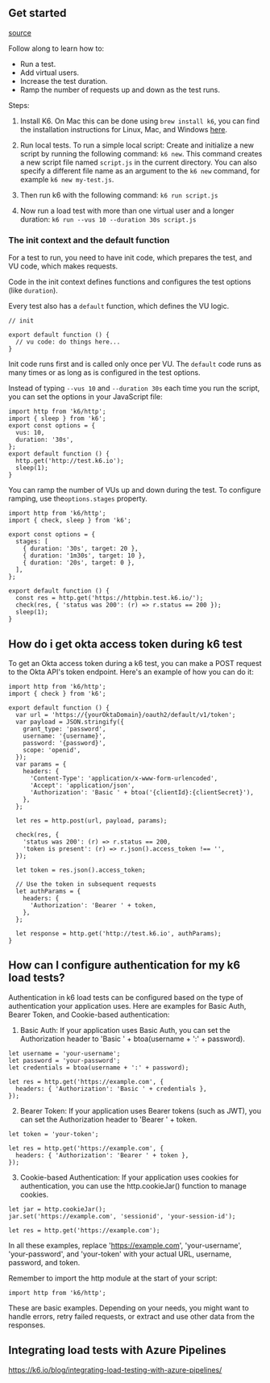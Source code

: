## Get started

[source](https://grafana.com/docs/k6/latest/get-started/running-k6/)

Follow along to learn how to:
* Run a test.
* Add virtual users.
* Increase the test duration.
* Ramp the number of requests up and down as the test runs.

Steps:
1. Install K6. On Mac this can be done using `brew install k6`, you can find the installation instructions for Linux, Mac, and Windows [here](https://grafana.com/docs/k6/latest/set-up/install-k6/).

2. Run local tests. To run a simple local script:
Create and initialize a new script by running the following command: `k6 new`. This command creates a new script file named `script.js` in the current directory. You can also specify a different file name as an argument to the `k6 new` command, for example `k6 new my-test.js`. 

3. Then run k6 with the following command: `k6 run script.js`

4. Now run a load test with more than one virtual user and a longer duration: `k6 run --vus 10 --duration 30s script.js`

### The init context and the default function

For a test to run, you need to have init code, which prepares the test, and VU code, which makes requests.

Code in the init context defines functions and configures the test options (like `duration`).

Every test also has a `default` function, which defines the VU logic.

```
// init

export default function () {
  // vu code: do things here...
}
```

Init code runs first and is called only once per VU. The `default` code runs as many times or as long as is configured in the test options.

Instead of typing `--vus 10` and `--duration 30s` each time you run the script, you can set the options in your JavaScript file:

```
import http from 'k6/http';
import { sleep } from 'k6';
export const options = {
  vus: 10,
  duration: '30s',
};
export default function () {
  http.get('http://test.k6.io');
  sleep(1);
}
```

You can ramp the number of VUs up and down during the test. To configure ramping, use the`options.stages` property.

```
import http from 'k6/http';
import { check, sleep } from 'k6';

export const options = {
  stages: [
    { duration: '30s', target: 20 },
    { duration: '1m30s', target: 10 },
    { duration: '20s', target: 0 },
  ],
};

export default function () {
  const res = http.get('https://httpbin.test.k6.io/');
  check(res, { 'status was 200': (r) => r.status == 200 });
  sleep(1);
}
```

## How do i get okta access token during k6 test

To get an Okta access token during a k6 test, you can make a POST request to the Okta API's token endpoint. Here's an example of how you can do it:

```
import http from 'k6/http';
import { check } from 'k6';

export default function () {
  var url = 'https://{yourOktaDomain}/oauth2/default/v1/token';
  var payload = JSON.stringify({
    grant_type: 'password',
    username: '{username}',
    password: '{password}',
    scope: 'openid',
  });
  var params = {
    headers: {
      'Content-Type': 'application/x-www-form-urlencoded',
      'Accept': 'application/json',
      'Authorization': 'Basic ' + btoa('{clientId}:{clientSecret}'),
    },
  };

  let res = http.post(url, payload, params);

  check(res, {
    'status was 200': (r) => r.status == 200,
    'token is present': (r) => r.json().access_token !== '',
  });

  let token = res.json().access_token;

  // Use the token in subsequent requests
  let authParams = {
    headers: {
      'Authorization': 'Bearer ' + token,
    },
  };

  let response = http.get('http://test.k6.io', authParams);
}
```

## How can I configure authentication for my k6 load tests?

Authentication in k6 load tests can be configured based on the type of authentication your application uses. Here are examples for Basic Auth, Bearer Token, and Cookie-based authentication:

1. Basic Auth: If your application uses Basic Auth, you can set the Authorization header to 'Basic ' + btoa(username + ':' + password).

```
let username = 'your-username';
let password = 'your-password';
let credentials = btoa(username + ':' + password);

let res = http.get('https://example.com', {
  headers: { 'Authorization': 'Basic ' + credentials },
});
```

2. Bearer Token: If your application uses Bearer tokens (such as JWT), you can set the Authorization header to 'Bearer ' + token.

```
let token = 'your-token';

let res = http.get('https://example.com', {
  headers: { 'Authorization': 'Bearer ' + token },
});
```

3. Cookie-based Authentication: If your application uses cookies for authentication, you can use the http.cookieJar() function to manage cookies.

```
let jar = http.cookieJar();
jar.set('https://example.com', 'sessionid', 'your-session-id');

let res = http.get('https://example.com');
```

In all these examples, replace 'https://example.com', 'your-username', 'your-password', and 'your-token' with your actual URL, username, password, and token.

Remember to import the http module at the start of your script:

```
import http from 'k6/http';
```

These are basic examples. Depending on your needs, you might want to handle errors, retry failed requests, or extract and use other data from the responses.

## Integrating load tests with Azure Pipelines

https://k6.io/blog/integrating-load-testing-with-azure-pipelines/
